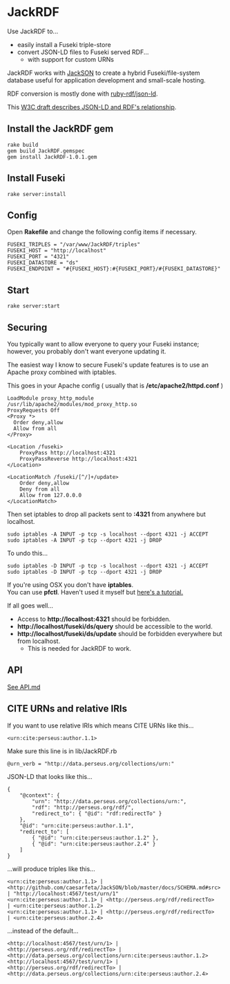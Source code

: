 # JackRDF
Use JackRDF to...

* easily install a Fuseki triple-store
* convert JSON-LD files to Fuseki served RDF...
	* with support for custom URNs

JackRDF works with [JackSON](https://github.com/caesarfeta/JackSON) to create a hybrid Fuseki/file-system database useful for application development and small-scale hosting.

RDF conversion is mostly done with [ruby-rdf/json-ld](https://github.com/ruby-rdf/json-ld/). 

This [W3C draft describes JSON-LD and RDF's relationship](http://json-ld.org/spec/latest/json-ld-rdf/).

## Install the JackRDF gem
	rake build
	gem build JackRDF.gemspec
	gem install JackRDF-1.0.1.gem

## Install Fuseki
	rake server:install

## Config
Open **Rakefile** and change the following config items if necessary.

	FUSEKI_TRIPLES = "/var/www/JackRDF/triples"
	FUSEKI_HOST = "http://localhost"
	FUSEKI_PORT = "4321"
	FUSEKI_DATASTORE = "ds"
	FUSEKI_ENDPOINT = "#{FUSEKI_HOST}:#{FUSEKI_PORT}/#{FUSEKI_DATASTORE}"

## Start
	rake server:start

## Securing
You typically want to allow everyone to query your Fuseki instance; 
however, you probably don't want everyone updating it.

The easiest way I know to secure Fuseki's update features is to use an Apache proxy combined with iptables.

This goes in your Apache config ( usually that is **/etc/apache2/httpd.conf** )

	LoadModule proxy_http_module /usr/lib/apache2/modules/mod_proxy_http.so
	ProxyRequests Off
	<Proxy *>
	  Order deny,allow
	  Allow from all
	</Proxy>
	
	<Location /fuseki>
		ProxyPass http://localhost:4321
		ProxyPassReverse http://localhost:4321
	</Location>
	
	<LocationMatch /fuseki/[^/]+/update>
		Order deny,allow
		Deny from all
		Allow from 127.0.0.0
	</LocationMatch>

Then set iptables to drop all packets sent to **:4321** from anywhere but localhost.

	sudo iptables -A INPUT -p tcp -s localhost --dport 4321 -j ACCEPT
	sudo iptables -A INPUT -p tcp --dport 4321 -j DROP

To undo this...

	sudo iptables -D INPUT -p tcp -s localhost --dport 4321 -j ACCEPT
	sudo iptables -D INPUT -p tcp --dport 4321 -j DROP

If you're using OSX you don't have **iptables**.  
You can use **pfctl**.
Haven't used it myself but [here's a tutorial.](http://blog.scottlowe.org/2013/05/15/using-pf-on-os-x-mountain-lion/)

If all goes well... 

* Access to **http://localhost:4321** should be forbidden.
* **http://localhost/fuseki/ds/query** should be accessible to the world.
* **http://localhost/fuseki/ds/update** should be forbidden everywhere but from localhost.
	* This is needed for JackRDF to work.

## API
[See API.md](https://github.com/caesarfeta/JackRDF/blob/master/docs/API.md)

## CITE URNs and relative IRIs
If you want to use relative IRIs which means CITE URNs like this...

	<urn:cite:perseus:author.1.1>

Make sure this line is in lib/JackRDF.rb

    @urn_verb = "http://data.perseus.org/collections/urn:"

JSON-LD that looks like this...

	{
		"@context": {
			"urn": "http://data.perseus.org/collections/urn:",
			"rdf": "http://perseus.org/rdf/",
			"redirect_to": { "@id": "rdf:redirectTo" }
		},
		"@id": "urn:cite:perseus:author.1.1",
		"redirect_to": [
			{ "@id": "urn:cite:perseus:author.1.2" },
			{ "@id": "urn:cite:perseus:author.2.4" }
		]
	}

...will produce triples like this...

	<urn:cite:perseus:author.1.1> | <http://github.com/caesarfeta/JackSON/blob/master/docs/SCHEMA.md#src> | "http://localhost:4567/test/urn/1"
	<urn:cite:perseus:author.1.1> | <http://perseus.org/rdf/redirectTo>                                   | <urn:cite:perseus:author.1.2>     
	<urn:cite:perseus:author.1.1> | <http://perseus.org/rdf/redirectTo>                                   | <urn:cite:perseus:author.2.4>     

...instead of the default...

	<http://localhost:4567/test/urn/1> | <http://perseus.org/rdf/redirectTo> | <http://data.perseus.org/collections/urn:cite:perseus:author.1.2>
	<http://localhost:4567/test/urn/1> | <http://perseus.org/rdf/redirectTo> | <http://data.perseus.org/collections/urn:cite:perseus:author.2.4>
